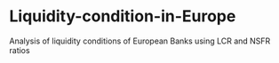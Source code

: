# Liquidity-condition-in-Europe
Analysis of liquidity conditions of European Banks using LCR and NSFR ratios
